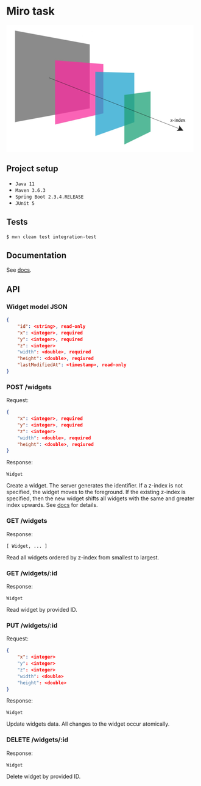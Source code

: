 # Miro task 
![Miro](docs/images/miro.png)

## Project setup
* `Java 11`
* `Maven 3.6.3`
* `Spring Boot 2.3.4.RELEASE`
* `JUnit 5`

## Tests

```
$ mvn clean test integration-test
```

## Documentation

See [docs](docs/Miro_Take_Home_Test_(Java).pdf).

## API

### Widget model JSON
```json
{
    "id": <string>, read-only
    "x": <integer>, required
    "y": <integer>, required
    "z": <integer>
    "width": <double>, required
    "height": <double>, reqiured
    "lastModifiedAt": <timestamp>, read-only
}
```

### POST /widgets

Request:
```json
{
    "x": <integer>, required
    "y": <integer>, required
    "z": <integer>
    "width": <double>, required
    "height": <double>, reqiured
}
```

Response:
```
Widget
```

Create a widget. The server generates the identifier. If a z-index is not specified, the widget moves to the foreground. If the existing
z-index is specified, then the new widget shifts all widgets with the same and
greater index upwards. See [docs](docs/Miro_Take_Home_Test_(Java).pdf) for details.

### GET /widgets

Response:
```
[ Widget, ... ]
```

Read all widgets ordered by z-index from smallest to largest.

### GET /widgets/:id

Response:
```
Widget
```

Read widget by provided ID.

### PUT /widgets/:id

Request:
```json
{
    "x": <integer>
    "y": <integer>
    "z": <integer>
    "width": <double>
    "height": <double>
}
```

Response:
```
Widget
```

Update widgets data. All changes to the widget occur atomically.

### DELETE /widgets/:id

Response:
```
Widget
```

Delete widget by provided ID.